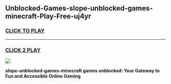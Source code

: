 
## Unblocked-Games-slope-unblocked-games-minecraft-Play-Free-uj4yr
<h3>
<a href="https://premium76.site?title=slope-unblocked-games-minecraft&ref=23A">CLICK TO PLAY</a></h3>
<hr>

<h3>
<a href="https://premium76.site?title=slope-unblocked-games-minecraft&ref=23A">CLICK 2 PLAY</a>
  
</h3>

<a href="https://premium76.site?title=slope-unblocked-games-minecraft&ref=23A"><img src="https://clearcache.store/games.png"></a>


**slope-unblocked-games-minecraft games unblocked: Your Gateway to Fun and Accessible Online Gaming**
